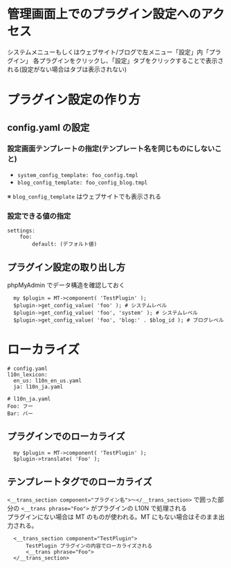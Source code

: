# 管理画面上でのプラグイン設定へのアクセス

システムメニューもしくはウェブサイト/ブログで左メニュー「設定」内「プラグイン」
各プラグインをクリックし、「設定」タブをクリックすることで表示される(設定がない場合はタブは表示されない)

# プラグイン設定の作り方

## config.yaml の設定

### 設定画面テンプレートの指定(テンプレート名を同じものにしないこと)

- `system_config_template: foo_config.tmpl`
- `blog_config_template: foo_config_blog.tmpl`

※ `blog_config_template` はウェブサイトでも表示される

### 設定できる値の指定

```
settings:
    foo:
        default: (デフォルト値)
```

## プラグイン設定の取り出し方

phpMyAdmin でデータ構造を確認しておく

```
  my $plugin = MT->component( 'TestPlugin' );
  $plugin->get_config_value( 'foo' ); # システムレベル
  $plugin->get_config_value( 'foo', 'system' ); # システムレベル
  $plugin->get_config_value( 'foo', 'blog:' . $blog_id ); # ブログレベル
```

# ローカライズ

```
# config.yaml
l10n_lexicon:
  en_us: l10n_en_us.yaml
  ja: l10n_ja.yaml
```

```
# l10n_ja.yaml
Foo: フー
Bar: バー
```


## プラグインでのローカライズ

```
  my $plugin = MT->component( 'TestPlugin' );
  $plugin->translate( 'Foo' );
```

## テンプレートタグでのローカライズ

`<__trans_section component="プラグイン名">〜</__trans_section>` で囲った部分の `<__trans phrase="Foo">` がプラグインの L10N で処理される  
プラグインにない場合は MT のものが使われる。MT にもない場合はそのまま出力される。

```
  <__trans_section component="TestPlugin">
      TestPlugin プラグインの内容でローカライズされる
      <__trans phrase="Foo">
  </__trans_section>
```
